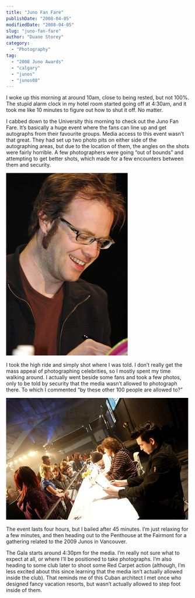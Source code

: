 ```yaml
---
title: "Juno Fan Fare"
publishDate: "2008-04-05"
modifiedDate: "2008-04-05"
slug: "juno-fan-fare"
author: "Duane Storey"
category:
  - "Photography"
tag:
  - "2008 Juno Awards"
  - "calgary"
  - "junos"
  - "junos08"
---
```


I woke up this morning at around 10am, close to being rested, but not 100%. The stupid alarm clock in my hotel room started going off at 4:30am, and it took me like 10 minutes to figure out how to shut it off. No matter.

I cabbed down to the University this morning to check out the Juno Fan Fare. It’s basically a huge event where the fans can line up and get autographs from their favourite groups. Media access to this event wasn’t that great. They had set up two photo pits on either side of the autographing areas, but due to the location of them, the angles on the shots were fairly horrible. A few photographers were going “out of bounds” and attempting to get better shots, which made for a few encounters between them and security.

[![](_images/juno-fan-fare-1.jpg)](http://flickr.com/photos/duanestorey/2390633200/)

I took the high ride and simply shot where I was told. I don’t really get the mass appeal of photographing celebrities, so I mostly spent my time walking around. I actually went beside some fans and took a few photos, only to be told by security that the media wasn’t allowed to photograph there. To which I commented “by these other 100 people are allowed to?”

[![](_images/juno-fan-fare-2.jpg)](http://flickr.com/photos/duanestorey/2389802271/)

The event lasts four hours, but I bailed after 45 minutes. I’m just relaxing for a few minutes, and then heading out to the Penthouse at the Fairmont for a gathering related to the 2009 Junos in Vancouver.

The Gala starts around 4:30pm for the media. I’m really not sure what to expect at all, or where I’ll be positioned to take photographs. I’m also heading to some club later to shoot some Red Carpet action (although, I’m less excited about this since learning that the media isn’t actually allowed inside the club). That reminds me of this Cuban architect I met once who designed fancy vacation resorts, but wasn’t actually allowed to step foot inside of them.